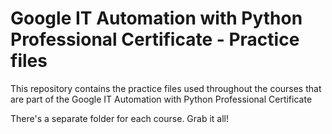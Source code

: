 # Google IT Automation with Python Professional Certificate - Practice files

This repository contains the practice files used throughout the courses that are
part of the Google IT Automation with Python Professional Certificate

There's a separate folder for each course.
Grab it all!
